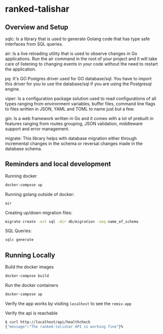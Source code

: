 # ranked-talishar

## Overview and Setup

sqlc: Is a library that is used to generate Golang code that has type safe interfaces from SQL queries.

air: Is a live reloading utility that is used to observe changes in Go applications. Run the air command in the root of your project and it will take care of listening to changing events in your code without the need to restart the application.

pq: It's GO Postgres driver used for GO database/sql. You have to import this driver for you to use the database/sql if you are using the Postgresql engine.

viper: Is a configuration package solution used to read configurations of all types ranging from environment variables, buffer files, command line flags to files written in JSON, YAML and TOML to name just but a few.

gin: Is a web framework written in Go and it comes with a lot of prebuilt in features ranging from routes grouping, JSON validation, middleware support and error management.

migrate: This library helps with database migration either through incremental changes in the schema or reversal changes made in the database schema.

## Reminders and local development
Running docker
```bash
docker-compose up
```

Running golang outside of docker:
```bash
air
```

Creating up/down migration files:
```bash
migrate create -ext sql -dir db/migration -seq name_of_schema
```

SQL Queries:
```bash
sqlc generate
```

## Running Locally

Build the docker images
```bash
docker-compose build
```

Run the docker containers
```bash
docker-compose up
```

Verify the app works by visiting `localhost` to see the `remix-app`

Verify the api is reachable
```bash
$ curl http://localhost/api/healthcheck
{"message":"The ranked-talishar API is working fine"}%
```


